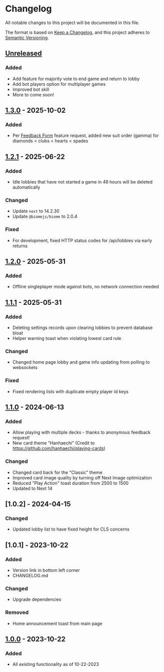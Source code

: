 # Changelog

All notable changes to this project will be documented in this file.

The format is based on [Keep a Changelog](https://keepachangelog.com/en/1.1.0/),
and this project adheres to [Semantic Versioning](https://semver.org/spec/v2.0.0.html).

## [Unreleased]

### Added

- Add feature for majority vote to end game and return to lobby
- Add bot players option for multiplayer games
- Improved bot skill
- More to come soon!

## [1.3.0] - 2025-10-02

### Added

- Per [Feedback Form](https://forms.gle/jPd276dcsLVPswBZ7) feature request, added new suit order (gamma) for diamonds < clubs < hearts < spades

## [1.2.1] - 2025-06-22

### Added

- Idle lobbies that have not started a game in 48 hours will be deleted automatically

### Changed

- Update `next` to 14.2.30
- Update `@biomejs/biome` to 2.0.4

### Fixed

- For development, fixed HTTP status codes for /api/lobbies via early returns

## [1.2.0] - 2025-05-31

### Added

- Offline singleplayer mode against bots, no network connection needed

## [1.1.1] - 2025-05-31

### Added

- Deleting settings records upon clearing lobbies to prevent database bloat
- Helper warning toast when violating lowest card rule

### Changed

- Changed home page lobby and game info updating from polling to websockets

### Fixed

- Fixed rendering lists with duplicate empty player id keys

## [1.1.0] - 2024-06-13

### Added

- Allow playing with multiple decks - thanks to anonymous feedback request!
- New card theme "Hanhaechi" (Credit to https://github.com/hanhaechi/playing-cards)

### Changed

- Changed card back for the "Classic" theme
- Improved card image quality by turning off Next Image optimization
- Reduced "Play Action" toast duration from 2500 to 1500
- Updated to Next 14

## [1.0.2] - 2024-04-15

### Changed

- Updated lobby list to have fixed height for CLS concerns

## [1.0.1] - 2023-10-22

### Added

- Version link in bottom left corner
- CHANGELOG.md

### Changed

- Upgrade dependencies

### Removed

- Home announcement toast from main page

## [1.0.0] - 2023-10-22

### Added

- All existing functionality as of 10-22-2023

[unreleased]: https://github.com/AdoryVo/big-two/compare/v1.1.0...HEAD
[1.3.0]: https://github.com/AdoryVo/big-two/releases/tag/v1.3.0
[1.2.1]: https://github.com/AdoryVo/big-two/releases/tag/v1.2.1
[1.2.0]: https://github.com/AdoryVo/big-two/releases/tag/v1.2.0
[1.1.1]: https://github.com/AdoryVo/big-two/releases/tag/v1.1.1
[1.1.0]: https://github.com/AdoryVo/big-two/releases/tag/v1.1.0
[1.0.0]: https://github.com/AdoryVo/big-two/releases/tag/v1.0.0
